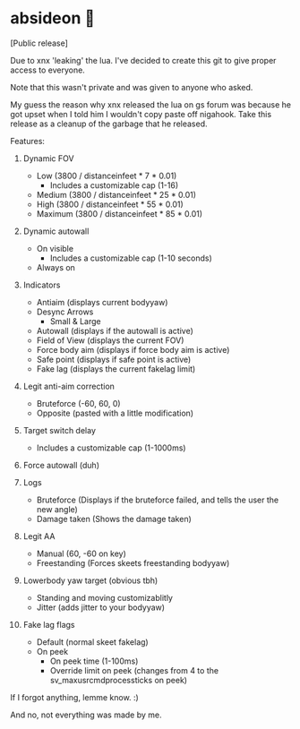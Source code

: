 # absideon :hankey:
 
[Public release]

Due to xnx 'leaking' the lua. I've decided to create this git to give proper access to everyone.

Note that this wasn't private and was given to anyone who asked.

My guess the reason why xnx released the lua on gs forum was because he got upset when I told him I wouldn't copy paste off nigahook.
Take this release as a cleanup of the garbage that he released.

Features:

1. Dynamic FOV
   - Low (3800 / distanceinfeet * 7 * 0.01)
     - Includes a customizable cap (1-16)
   - Medium (3800 / distanceinfeet * 25 * 0.01)
   - High (3800 / distanceinfeet * 55 * 0.01)
   - Maximum (3800 / distanceinfeet * 85 * 0.01)
   
2. Dynamic autowall
   - On visible
        - Includes a customizable cap (1-10 seconds)
   - Always on
  
3. Indicators
     - Antiaim (displays current bodyyaw)
     - Desync Arrows
        - Small & Large
     - Autowall (displays if the autowall is active)
     - Field of View (displays the current FOV)
     - Force body aim (displays if force body aim is active)
     - Safe point (displays if safe point is active)
     - Fake lag (displays the current fakelag limit)
     
4. Legit anti-aim correction
     - Bruteforce (-60, 60, 0)
     - Opposite (pasted with a little modification)
     
5. Target switch delay
     - Includes a customizable cap (1-1000ms)
        
6. Force autowall (duh)

7. Logs
     - Bruteforce (Displays if the bruteforce failed, and tells the user the new angle)
     - Damage taken (Shows the damage taken)
     
8. Legit AA
     - Manual (60, -60 on key)
     - Freestanding (Forces skeets freestanding bodyyaw)

9. Lowerbody yaw target (obvious tbh)
     - Standing and moving customizablitly
     - Jitter (adds jitter to your bodyyaw)

10. Fake lag flags
     - Default (normal skeet fakelag)
     - On peek
          - On peek time (1-100ms)
          - Override limit on peek (changes from 4 to the sv_maxusrcmdprocessticks on peek)

If I forgot anything, lemme know. :)

And no, not everything was made by me.
